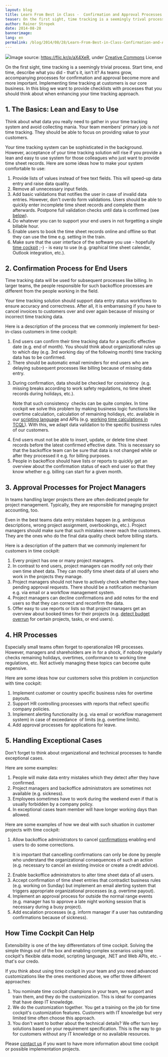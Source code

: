 ```yaml
---
layout: blog
title: Learn From Best in Class -  Confirmation and Approval Processes
teaser: On the first sight, time tracking is a seemingly trival process. Start time, end time, describe what you did - that's it, isn't it? As teams grow, accompanying processes for confirmation and approval become more and more important. Read about what the best in class companies are doing.
author: Rainer Stropek
date: 2014-08-28
bannerimage: 
lang: en
permalink: /blog/2014/08/28/Learn-From-Best-in-Class-Confirmation-and-Approval-Processes
---
```


<div class="imageCaption" xmlns="http://www.w3.org/1999/xhtml">
  <img src="{{site.baseurl}}/content/images/blog/2014/08/6530389351_aafa8d3fe7_b.jpg" />Image source: <a href="https://flic.kr/p/aX4XeR" target="_blank">https://flic.kr/p/aX4XeR</a>, under <a href="https://creativecommons.org/licenses/by-nc-sa/2.0/" target="_blank">Creative Commons</a> License</div><p xmlns="http://www.w3.org/1999/xhtml">On the first sight, time tracking is a seemingly trivial process. Start time, end time, describe what you did - that's it, isn't it? As teams grow, accompanying processes for confirmation and approval become more and more important. Implementing time tracking at customers is our core business. In this blog we want to provide checklists with processes that you should think about when enhancing your time tracking approach.</p><h2 xmlns="http://www.w3.org/1999/xhtml">1. The Basics: Lean and Easy to Use</h2><p class="showcase" xmlns="http://www.w3.org/1999/xhtml">Think about what data you really need to gather in your time tracking system and avoid collecting mania. Your team members' primary job is <em>not</em> time tracking. They should be able to focus on providing value to your customers.</p><p xmlns="http://www.w3.org/1999/xhtml">Your time tracking system can be sophisticated in the background. However, acceptance of your time tracking solution will rise if you provide a lean and easy to use system for those colleagues who just want to provide time sheet records. Here are some ideas how to make your system comfortable to use:</p><ol xmlns="http://www.w3.org/1999/xhtml">
  <li>Provide lists of values instead of free text fields. This will speed-up data entry and raise data quality.</li>
  <li>Remove all unnecessary input fields.</li>
  <li>Add basic validations that notifies the user in case of invalid data entries. However, don't overdo form validations. Users should be able to quickly enter incomplete time sheet records and complete them afterwards. Postpone full validation checks until data is confirmed (see <a href="#confirm">below</a>).</li>
  <li>Do whatever you can to support your end users in not forgetting a single billable hour.</li>
  <li>Enable users to book the time sheet records online and offline so that they can use the time e.g. setting in the train.</li>
  <li>Make sure that the user interface of the software you use - hopefully <a href="~/" target="_blank">time cockpit</a> ;-) - is easy to use (e.g. graphical time sheet calendar, Outlook integration, etc.).</li>
</ol><h2 xmlns="http://www.w3.org/1999/xhtml">
  <a id="confirm" name="confirm" class="mce-item-anchor"></a>2. Confirmation Process for End Users</h2><p xmlns="http://www.w3.org/1999/xhtml">Time tracking data will be used for subsequent processes like billing. In larger teams, the people responsible for such backoffice processes are different from the people working in the field.</p><p class="showcase" xmlns="http://www.w3.org/1999/xhtml">Your time tracking solution should support data entry status workflows to <span lang="EN-US">ensure accuracy and correctness</span>. After all, it is embarrassing if you have to cancel invoices to customers over and over again because of missing or incorrect time tracking data.</p><p xmlns="http://www.w3.org/1999/xhtml">Here is a description of the process that we commonly implement for best-in-class customers in time cockpit:</p><ol xmlns="http://www.w3.org/1999/xhtml">
  <li>End users can confirm their time tracking data for a specific effective date (e.g. end of month). You should think about organizational rules up to which day (e.g. 3rd working day of the following month) time tracking data has to be confirmed.</li>
  <li>There should be automatic email reminders for end users who are delaying subsequent processes like billing because of missing data entry.</li>
  <li>
    <p>During confirmation, data should be checked for <span lang="EN-US">consistency </span> (e.g. missing breaks according to work safety regulations, no time sheet records during holidays, etc.).</p>
    <p class="showcase">Note that such <span lang="EN-US">consistency </span> checks can be quite complex. In time cockpit we solve this problem by making business logic functions like overtime calculation, calculation of remaining holidays, etc. available in our <a href="http://help.timecockpit.com/?topic=html/c20d94e9-97dc-48a8-9171-fd3bb70dad86.htm" target="_blank">scripting language</a> and APIs (e.g. <a href="http://help.timecockpit.com/?topic=html/98574b63-c044-465d-8274-20315baf4619.htm" target="_blank">working time calculations in TCQL</a>). With this, we adapt data validation to the specific business rules of our customers.</p>
  </li>
  <li>End users must not be able to insert, update, or delete time sheet records before the latest confirmed effective date. This is necessary so that the backoffice team can be sure that data is not changed while or after they processed it e.g. for billing purposes.</li>
  <li>People in backoffice should have lists or reports to quickly get an overview about the confirmation status of each end user so that they know whether e.g. billing can start for a given month.</li>
</ol><h2 xmlns="http://www.w3.org/1999/xhtml">3. Approval Processes for Project Managers</h2><p xmlns="http://www.w3.org/1999/xhtml">In teams handling larger projects there are often dedicated people for project management. Typically, they are responsible for managing project accounting, too.</p><p class="showcase" xmlns="http://www.w3.org/1999/xhtml">Even in the best teams data entry mistakes happen (e.g. ambiguous descriptions, wrong project assignment, overbookings, etc.). Project managers should make sure that such mistakes never reach the customers. They are the ones who do the final data quality check before billing starts.</p><p xmlns="http://www.w3.org/1999/xhtml">Here is a description of the pattern that we commonly implement for customers in time cockpit:</p><ol xmlns="http://www.w3.org/1999/xhtml">
  <li>Every project has one or many project managers.</li>
  <li>In contrast to end users, project managers can modify not only their own time sheet data. They can modify time sheet data of all users who work in the projects they manage.</li>
  <li>Project managers should not have to actively check whether they have pending approval requests. There should be a notification mechanism e.g. via email or a workflow management system.</li>
  <li>Project managers can decline confirmations and add notes for the end users so that they can correct and reconfirm the data.</li>
  <li>Offer easy to use reports or lists so that project managers get an overview about booked times for their projects (e.g. <a href="http://www.timecockpit.com/blog/2014/05/30/Warning-Emails-in-Case-of-Budget-Overrun" target="_blank">detect budget overrun</a> for certain projects, tasks, or end users).</li>
</ol><h2 xmlns="http://www.w3.org/1999/xhtml">4. HR Processes</h2><p class="showcase" xmlns="http://www.w3.org/1999/xhtml">Especially small teams often forget to operationalize HR processes. However, managers and shareholders are in for a shock, if nobody regularly checks remaining holidays, overtimes, conformance to working time regulations, etc. Not actively managing these topics can become quite expensive.</p><p xmlns="http://www.w3.org/1999/xhtml">Here are some ideas how our customers solve this problem in conjunction with time cockpit:</p><ol xmlns="http://www.w3.org/1999/xhtml">
  <li>Implement customer or country specific business rules for overtime payouts.</li>
  <li>Support HR controlling processes with reports that reflect specific company policies.</li>
  <li>Implement alerting functionality (e.g. via email or workflow management system) in case of <span lang="EN-US">exceedance </span> of limits (e.g. overtime limits).</li>
  <li>Add approval processes for applications for leave.</li>
</ol><h2 xmlns="http://www.w3.org/1999/xhtml">5. Handling Exceptional Cases</h2><p class="showcase" xmlns="http://www.w3.org/1999/xhtml">Don't forget to think about organizational and technical processes to handle exceptional cases.</p><p xmlns="http://www.w3.org/1999/xhtml">Here are some examples:</p><ol xmlns="http://www.w3.org/1999/xhtml">
  <li>People will make data entry mistakes which they detect after they have confirmed.</li>
  <li>Project managers and backoffice administrators are sometimes not available (e.g. sickness).</li>
  <li>Employees sometimes have to work during the weekend even if that is usually forbidden by a company policy.</li>
  <li>In exceptional cases team member will have longer working days than allowed.</li>
</ol><p xmlns="http://www.w3.org/1999/xhtml">Here are some examples of how we deal with such situation in customer projects with time cockpit:</p><ol xmlns="http://www.w3.org/1999/xhtml">
  <li>
    <p>Allow backoffice administrators to cancel <a href="#confirm">confirmations</a> enabling end users to do some corrections.</p>
    <p class="showcase">It is important that cancelling confirmations can only be done by people who understand the organizational consequences of such an action (e.g. necessary to cancel an existing invoice or create a credit advice).</p>
  </li>
  <li>Enable backoffice administrators to alter time sheet data of all users.</li>
  <li>Accept confirmation of time sheet entries that contradict business rules (e.g. working on Sunday) but implement an email alerting system that triggers appropriate organizational processes (e.g. overtime payout).</li>
  <li>Implement an approval process for outside the normal range events (e.g. manager has to approve a late night working session that is necessary during a busy project).</li>
  <li>Add escalation processes (e.g. inform manager if a user has outstanding confirmations because of sickness).</li>
</ol><h2 xmlns="http://www.w3.org/1999/xhtml">How Time Cockpit Can Help
<br /></h2><p class="showcase" xmlns="http://www.w3.org/1999/xhtml">Extensibility is one of the key differentiators of time cockpit. Solving the simple things out of the box and enabling complex scenarios using time cockpit's flexible data model, scripting language, .NET and Web APIs, etc. - that's our credo. </p><p xmlns="http://www.w3.org/1999/xhtml">If you think about using time cockpit in your team and you need advanced customizations like the ones mentioned above, we offer three different approaches:</p><ol xmlns="http://www.w3.org/1999/xhtml">
  <li>You nominate time cockpit champions in your team, we support and train them, and they do the customization. This is ideal for companies that have deep IT knowledge.</li>
  <li>We do the customization together. You get a training on the job for time cockpit's customization features. Customers with IT knowledge but very limited time often choose this approach.</li>
  <li>You don't want to bother about the technical details? We offer turn key solutions based on your requirement specification. This is the way to go for customers without any IT knowledge or no available resources.</li>
</ol><p xmlns="http://www.w3.org/1999/xhtml">Please <a href="~/help-support/contact-us" target="_blank">contact us</a> if you want to have more information about time cockpit or possible implementation projects.</p>